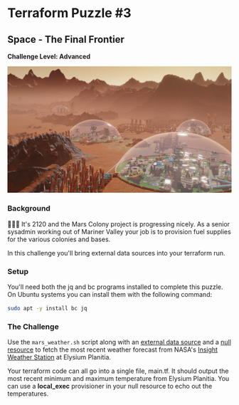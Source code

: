 # Terraform Puzzle #3
## Space - The Final Frontier
**Challenge Level: Advanced**

![](../images/mars_colony.png)

### Background
👩🏽‍🚀 It's 2120 and the Mars Colony project is progressing nicely. As a senior sysadmin working out of Mariner Valley your job is to provision fuel supplies for the various colonies and bases.

In this challenge you'll bring external data sources into your terraform run.

### Setup
You'll need both the jq and bc programs installed to complete this puzzle. On Ubuntu systems you can install them with the following command:

```bash
sudo apt -y install bc jq
```

### The Challenge
Use the `mars_weather.sh` script along with an [external data source](https://www.terraform.io/docs/providers/external/data_source.html) and a [null resource](https://www.terraform.io/docs/provisioners/null_resource.html) to fetch the most recent weather forecast from NASA's [Insight Weather Station](https://mars.nasa.gov/insight/weather/) at Elysium Planitia.

Your terraform code can all go into a single file, main.tf. It should output the most recent minimum and maximum temperature from Elysium Planitia. You can use a **local_exec** provisioner in your null resource to echo out the temperatures.